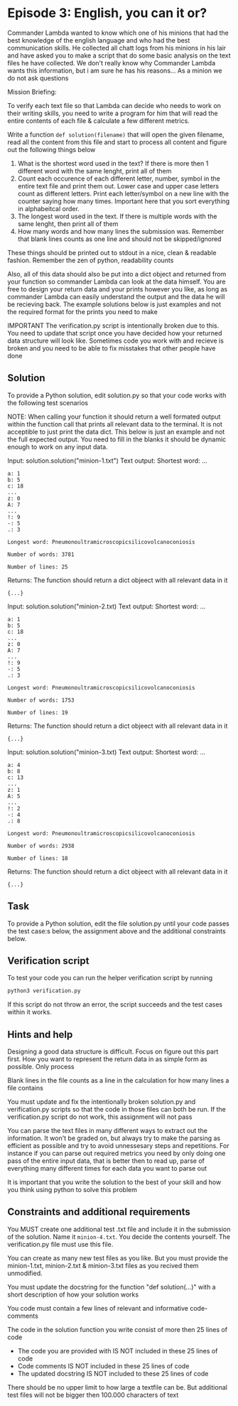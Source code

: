 # Episode 3: English, you can it or?

Commander Lambda wanted to know which one of his minions that had the best knowledge of the english language and who had the best communication skills. He collected all chatt logs from his minions in his lair and have asked you to make a script that do some basic analysis on the text files he have collected. We don't really know why Commander Lambda wants this information, but i am sure he has his reasons... As a minion we do not ask questions


Mission Briefing:

To verify each text file so that Lambda can decide who needs to work on their writing skills, you need to write a program for him that will read the entire contents of each file & calculate a few different metrics.

Write a function `def solution(filename)` that will open the given filename, read all the content from this file and start to process all content and figure out the following things below

1. What is the shortest word used in the text? If there is more then 1 different word with the same lenght, print all of them
2. Count each occurence of each different letter, number, symbol in the entire text file and print them out. Lower case and upper case letters count as different letters. Print each letter/symbol on a new line with the counter saying how many times. Important here that you sort everything in alphabeitcal order.
3. The longest word used in the text. If there is multiple words with the same lenght, then print all of them
4. How many words and how many lines the submission was. Remember that blank lines counts as one line and should not be skipped/ignored

These things should be printed out to stdout in a nice, clean & readable fashion. Remember the zen of python, readability counts

Also, all of this data should also be put into a dict object and returned from your function so commander Lambda can look at the data himself. You are free to design your return data and your prints however you like, as long as commander Lambda can easily understand the output and the data he will be recieving back. The example solutions below is just examples and not the required format for the prints you need to make

IMPORTANT The verification.py script is intentionally broken due to this. You need to update that script once you have decided how your returned data structure will look like. Sometimes code you work with and recieve is broken and you need to be able to fix misstakes that other people have done


## Solution

To provide a Python solution, edit solution.py so that your code works with the following test scenarios

NOTE: When calling your function it should return a well formated output within the function call that prints all relevant data to the terminal. It is not acceptible to just print the data dict. This below is just an example and not the full expected output. You need to fill in the blanks it should be dynamic enough to work on any input data.



Input:
    solution.solution("minion-1.txt")
Text output:
    Shortest word: ...

    a: 1
    b: 5
    c: 18
    ...
    z: 0
    A: 7
    ...
    !: 9
    -: 5
    .: 3
    
    Longest word: Pneumonoultramicroscopicsilicovolcanoconiosis

    Number of words: 3781

    Number of lines: 25
Returns:
    The function should return a dict objeect with all relevant data in it

    {...}

Input:
    solution.solution("minion-2.txt)
Text output:
    Shortest word: ...

    a: 1
    b: 5
    c: 18
    ...
    z: 0
    A: 7
    ...
    !: 9
    -: 5
    .: 3
    
    Longest word: Pneumonoultramicroscopicsilicovolcanoconiosis

    Number of words: 1753

    Number of lines: 19
Returns:
    The function should return a dict objeect with all relevant data in it

    {...}


Input:
    solution.solution("minion-3.txt)
Text output:
    Shortest word: ...

    a: 4
    b: 8
    c: 13
    ...
    z: 1
    A: 5
    ...
    !: 2
    -: 4
    .: 8
    
    Longest word: Pneumonoultramicroscopicsilicovolcanoconiosis

    Number of words: 2938

    Number of lines: 18
Returns:
    The function should return a dict objeect with all relevant data in it

    {...}


## Task

To provide a Python solution, edit the file solution.py until your code passes the test case:s below, the assignment above and the additional constraints below.


## Verification script

To test your code you can run the helper verification script by running

```python
python3 verification.py
```

If this script do not throw an error, the script succeeds and the test cases within it works.


## Hints and help

Designing a good data structure is difficult. Focus on figure out this part first. How you want to represent the return data in as simple form as possible. Only process 

Blank lines in the file counts as a line in the calculation for how many lines a file contains

You must update and fix the intentionally broken solution.py and verification.py scripts so that the code in those files can both be run. If the verification.py script do not work, this assignment will not pass

You can parse the text files in many different ways to extract out the information. It won't be graded on, but always try to make the parsing as efficient as possible and try to avoid unnessesary steps and repetitions. For instance if you can parse out required metrics you need by only doing one pass of the entire input data, that is better then to read up, parse of everything many different times for each data you want to parse out

It is important that you write the solution to the best of your skill and how you think using python to solve this problem


## Constraints and additional requirements

You MUST create one additional test .txt file and include it in the submission of the solution. Name it `minion-4.txt`. You decide the contents yourself. The verification.py file must use this file.

You can create as many new test files as you like. But you must provide the minion-1.txt, minion-2.txt & minion-3.txt files as you recived them unmodified.

You must update the docstring for the function "def solution(...)" with a short description of how your solution works

You code must contain a few lines of relevant and informative code-comments

The code in the solution function you write consist of more then 25 lines of code

 - The code you are provided with IS NOT included in these 25 lines of code
 - Code comments IS NOT included in these 25 lines of code
 - The updated docstring IS NOT included to these 25 lines of code

There should be no upper limit to how large a textfile can be. But additional test files will not be bigger then 100.000 characters of text
